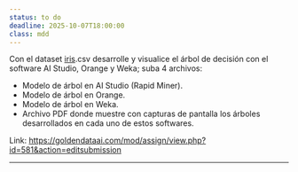 ```yaml
---
status: to do
deadline: 2025-10-07T18:00:00
class: mdd
---
```


Con el dataset [iris](https://goldendataai.com/mod/resource/view.php?id=579 "iris").csv desarrolle y visualice el árbol de decisión con el software AI Studio, Orange y Weka; suba 4 archivos:

- Modelo de árbol en AI Studio (Rapid Miner).
- Modelo de árbol en Orange.
- Modelo de árbol en Weka.
- Archivo PDF donde muestre con capturas de pantalla los árboles desarrollados en cada uno de estos softwares.

Link: https://goldendataai.com/mod/assign/view.php?id=581&action=editsubmission

---
